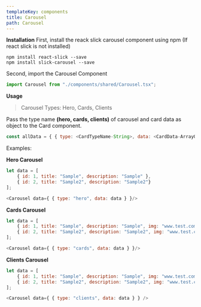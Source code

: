 ```yaml
---
templateKey: components
title: Carousel
path: Carousel
---
```

**Installation**
First, install the reack slick carousel component using npm (If react slick is not installed)

```console
npm install react-slick --save
npm install slick-carousel --save
```
Second, import the Carousel Component
```js
import Carousel from "./components/shared/Carousel.tsx";
```

**Usage**
> Carousel Types: Hero, Cards, Clients

Pass the type name **(hero, cards, clients)** of carousel and card data as object to the Card component.
```js
const allData = { { type: <CardTypeName-String>, data: <CardData-ArrayOfObjects> } }
```
Examples:

**Hero Carousel**
```js
let data = [ 
    { id: 1, title: "Sample", description: "Sample" }, 
    { id: 2, title: "Sample2", description: "Sample2"}
]; 

<Carousel data={ { type: "hero", data: data } }/>
```

**Cards Carousel**
```js
let data = [ 
    { id: 1, title: "Sample", description: "Sample", img: "www.test.com/test.png" }, 
    { id: 2, title: "Sample2", description: "Sample2", img: "www.test.com/test.png" }
]; 

<Carousel data={ { type: "cards", data: data } }/>
```

**Clients Carousel**
```js
let data = [ 
    { id: 1, title: "Sample", description: "Sample", img: "www.test.com/test.png"}, 
    { id: 2, title: "Sample2", description: "Sample2", img: "www.test.com/test.png" }
]; 

<Carousel data={ { type: "clients", data: data } } />
```